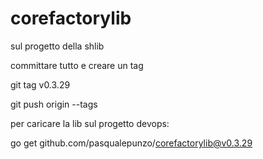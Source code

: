 # corefactorylib

sul progetto della shlib 

committare tutto e creare un tag

git tag v0.3.29

git push origin --tags

 

 

per caricare la lib sul progetto devops:

go get github.com/pasqualepunzo/corefactorylib@v0.3.29